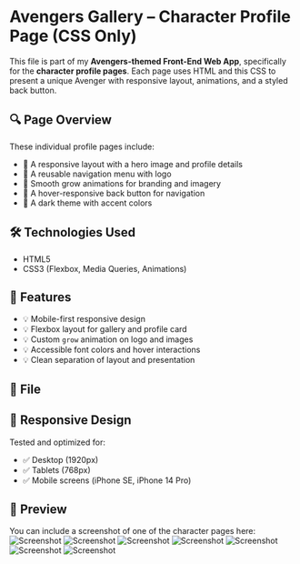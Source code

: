 # Avengers Gallery – Character Profile Page (CSS Only)

This file is part of my **Avengers-themed Front-End Web App**, specifically for the **character profile pages**. Each page uses HTML and this CSS to present a unique Avenger with responsive layout, animations, and a styled back button.

## 🔍 Page Overview

These individual profile pages include:

- 🔹 A responsive layout with a hero image and profile details
- 🔹 A reusable navigation menu with logo
- 🔹 Smooth grow animations for branding and imagery
- 🔹 A hover-responsive back button for navigation
- 🔹 A dark theme with accent colors

## 🛠️ Technologies Used

- HTML5
- CSS3 (Flexbox, Media Queries, Animations)

## 🎯 Features

- 💡 Mobile-first responsive design
- 💡 Flexbox layout for gallery and profile card
- 💡 Custom `grow` animation on logo and images
- 💡 Accessible font colors and hover interactions
- 💡 Clean separation of layout and presentation

## 📁 File 


## 📱 Responsive Design

Tested and optimized for:

- ✅ Desktop (1920px)
- ✅ Tablets (768px)
- ✅ Mobile screens (iPhone SE, iPhone 14 Pro)

## 📸 Preview

You can include a screenshot of one of the character pages here:
![Screenshot](images/p1.png)
![Screenshot](images/p2.png)
![Screenshot](images/p3.png)
![Screenshot](images/p4.png)
![Screenshot](images/p5.png)
![Screenshot](images/p6.png) 
![Screenshot](images/p7.png)


